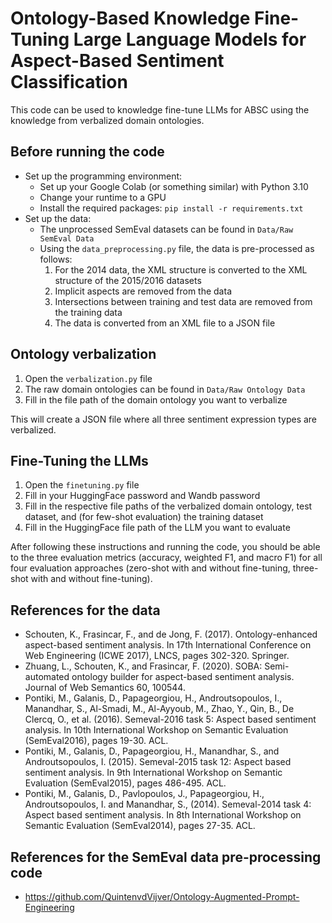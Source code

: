 # Ontology-Based Knowledge Fine-Tuning Large Language Models for Aspect-Based Sentiment Classification
This code can be used to knowledge fine-tune LLMs for ABSC using the knowledge from verbalized domain ontologies.

## Before running the code
- Set up the programming environment:
  - Set up your Google Colab (or something similar) with Python 3.10
  - Change your runtime to a GPU
  - Install the required packages: `pip install -r requirements.txt`
- Set up the data:
  - The unprocessed SemEval datasets can be found in `Data/Raw SemEval Data`
  - Using the `data_preprocessing.py` file, the data is pre-processed as follows:
    1. For the 2014 data, the XML structure is converted to the XML structure of the 2015/2016 datasets
    2. Implicit aspects are removed from the data
    3. Intersections between training and test data are removed from the training data
    4. The data is converted from an XML file to a JSON file


## Ontology verbalization
1. Open the `verbalization.py` file
2. The raw domain ontologies can be found in `Data/Raw Ontology Data`
3. Fill in the file path of the domain ontology you want to verbalize

This will create a JSON file where all three sentiment expression types are verbalized.


## Fine-Tuning the LLMs
1. Open the `finetuning.py` file
2. Fill in your HuggingFace password and Wandb password
3. Fill in the respective file paths of the verbalized domain ontology, test dataset, and (for few-shot evaluation) the training dataset
4. Fill in the HuggingFace file path of the LLM you want to evaluate

After following these instructions and running the code, you should be able to the three evaluation metrics (accuracy, weighted F1, and macro F1) for all four evaluation approaches (zero-shot with and without fine-tuning, three-shot with and without fine-tuning).

## References for the data
- Schouten, K., Frasincar, F., and de Jong, F. (2017). Ontology-enhanced aspect-based sentiment analysis. In 17th International Conference on Web Engineering (ICWE 2017), LNCS, pages 302-320. Springer.
- Zhuang, L., Schouten, K., and Frasincar, F. (2020). SOBA: Semi-automated ontology builder for aspect-based sentiment analysis. Journal of Web Semantics 60, 100544.
- Pontiki, M., Galanis, D., Papageorgiou, H., Androutsopoulos, I., Manandhar, S., Al-Smadi, M., Al-Ayyoub, M., Zhao, Y., Qin, B., De Clercq, O., et al. (2016). Semeval-2016 task 5: Aspect based sentiment analysis. In 10th International Workshop on Semantic Evaluation (SemEval2016), pages 19-30. ACL.
- Pontiki, M., Galanis, D., Papageorgiou, H., Manandhar, S., and Androutsopoulos, I. (2015). Semeval-2015 task 12: Aspect based sentiment analysis. In 9th International Workshop on Semantic Evaluation (SemEval2015), pages 486-495. ACL.
- Pontiki, M., Galanis, D., Pavlopoulos, J., Papageorgiou, H., Androutsopoulos, I. and Manandhar, S., (2014). Semeval-2014 task 4: Aspect based sentiment analysis. In 8th International Workshop on Semantic Evaluation (SemEval2014), pages 27-35. ACL.

## References for the SemEval data pre-processing code
- https://github.com/QuintenvdVijver/Ontology-Augmented-Prompt-Engineering

